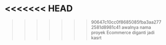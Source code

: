 <<<<<<< HEAD
=======

>>>>>>> 90647c10cc0f8685085fba3aa2772581d8981c41
awalnya nama proyek Ecommerce diganti jadi kasrt
